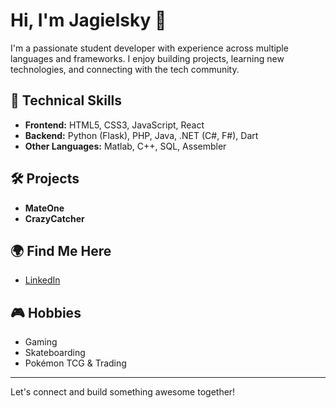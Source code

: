 # Hi, I'm Jagielsky 👋

I'm a passionate student developer with experience across multiple languages and frameworks. I enjoy building projects, learning new technologies, and connecting with the tech community.

## 🚀 Technical Skills

- **Frontend:** HTML5, CSS3, JavaScript, React
- **Backend:** Python (Flask), PHP, Java, .NET (C#, F#), Dart
- **Other Languages:** Matlab, C++, SQL, Assembler

## 🛠️ Projects

- **MateOne**
- **CrazyCatcher**

## 🌍 Find Me Here

- [LinkedIn](https://www.linkedin.com/in/jagielsky/)

## 🎮 Hobbies

- Gaming
- Skateboarding
- Pokémon TCG & Trading

---

Let's connect and build something awesome together!

